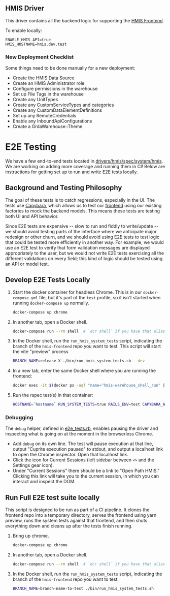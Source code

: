 ## HMIS Driver

This driver contains all the backend logic for supporting the [HMIS Frontend](https://github.com/greenriver/hmis-frontend).

To enable locally:
```
ENABLE_HMIS_API=true
HMIS_HOSTNAME=hmis.dev.test
```

### New Deployment Checklist

Some things need to be done manually for a new deployment:

* Create the HMIS Data Source
* Create an HMIS Administrator role
* Configure permissions in the warehouse
* Set up File Tags in the warehouse
* Create any UnitTypes
* Create any CustomServiceTypes and categories
* Create any CustomDataElementDefinitions
* Set up any RemoteCredentials
* Enable any InboundApiConfigurations
* Create a GrdaWarehouse::Theme

# E2E Testing

We have a few end-to-end tests located in [drivers/hmis/spec/system/hmis](drivers/hmis/spec/system/hmis).
We are working on adding more coverage and running them in CI!
Below are instructions for getting set up to run and write E2E tests locally.

## Background and Testing Philosophy

The goal of these tests is to catch regressions, especially in the UI. The tests use [Capybara](https://github.com/teamcapybara/capybara), which allows us to test our [frontend](https://github.com/greenriver/hmis-frontend/) using our existing factories to mock the backend models. This means these tests are testing both UI and API behavior.

Since E2E tests are expensive -- slow to run and fiddly to write/update -- we should avoid testing parts of the interface where we anticipate major redesign or other churn, and we should avoid using E2E tests to test logic that could be tested more efficiently in another way. For example, we would use an E2E test to verify that form validation messages are displayed appropriately to the user, but we would not write E2E tests exercising all the different validations on every field; this kind of logic should be tested using an API or model test.

## Develop E2E Tests Locally

1. Start the docker container for headless Chrome. This is in our `docker-compose.yml` file, but it's part of the `test` profile, so it isn't started when running `docker-compose up` normally.
    ```bash
    docker-compose up chrome
    ```

2. In another tab, open a Docker shell.
    ```bash
    docker-compose run --rm shell  # `dcr shell` if you have that alias
    ```

3. In the Docker shell, run the `run_hmis_system_tests` script, indicating the branch of the `hmis-frontend` repo you want to test. This script will start the vite "preview" process

    ```bash
    BRANCH_NAME=release-X ./bin/run_hmis_system_tests.sh --dev
    ```

4. In a new tab, enter the same Docker shell where you are running the frontend:
    ```bash
    docker exec -it $(docker ps -aqf "name=^hmis-warehouse_shell_run" | head -1) /bin/bash
    ```

5. Run the rspec test(s) in that container:
    ```bash
    HOSTNAME=`hostname` RUN_SYSTEM_TESTS=true RAILS_ENV=test CAPYBARA_APP_HOST="http://$HOSTNAME:5173" rspec -f d -P "drivers/hmis/spec/system/hmis/*"
    ```


### Debugging
The `debug` helper, defined in [e2e_tests.rb](e2e_tests.rb), enables pausing the driver and inspecting what is going on at the moment in the browserless Chrome.
- Add `debug` on its own line. The test will pause execution at that line, output "Cuprite execution paused" to stdout, and output a localhost link to open the Chrome inspector. Open that localhost link.
- Click the icon for Current Sessions (left sidebar between `<>` and the Settings gear icon).
- Under "Current Sessions" there should be a link to "Open Path HMIS." Clicking this link will take you to the current session, in which you can interact and inspect the DOM.


## Run Full E2E test suite locally

This script is designed to be run as part of a CI pipeline. It clones the frontend repo into a temporary directory, serves the frontend using yarn preview, runs the system tests against that frontend, and then shuts everything down and cleans up after the tests finish running.

1. Bring up chrome.
    ```bash
    docker-compose up chrome
    ```

2. In another tab, open a Docker shell.
    ```bash
    docker-compose run --rm shell  # `dcr shell` if you have that alias
    ```
   
3. In the Docker shell, run the `run_hmis_system_tests` script, indicating the branch of the `hmis-frontend` repo you want to test:
    ```bash
    BRANCH_NAME=branch-name-to-test ./bin/run_hmis_system_tests.sh
    ```
